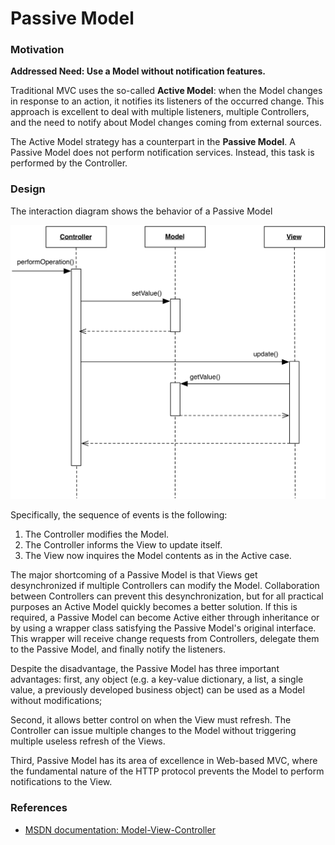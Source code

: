 # Passive Model

### Motivation

**Addressed Need: Use a Model without notification features.**

Traditional MVC uses the so-called **Active Model**: when the Model changes in
response to an action, it notifies its listeners of the occurred change. This
approach is excellent to deal with multiple listeners, multiple Controllers,
and the need to notify about Model changes coming from external sources.

The Active Model strategy has a counterpart in the **Passive Model**. A Passive
Model does not perform notification services. Instead, this task is
performed by the Controller.

### Design

The interaction diagram shows the behavior of a Passive Model

<p align="center">
    <img src="images/passive_model/passive_model.png" />
</p>

Specifically, the sequence of events is the following:

1. The Controller modifies the Model.
2. The Controller informs the View to update itself.
3. The View now inquires the Model contents as in the Active case.

The major shortcoming of a Passive Model is that Views get desynchronized
if multiple Controllers can modify the Model. Collaboration between Controllers
can prevent this desynchronization, but for all practical purposes an Active
Model quickly becomes a better solution. If this is required, a Passive Model
can become Active either through inheritance or by using a wrapper class
satisfying the Passive Model's original interface. This wrapper will receive
change requests from Controllers, delegate them to the Passive Model, and
finally notify the listeners. 

Despite the disadvantage, the Passive Model has three important advantages: first,
any object (e.g. a key-value dictionary, a list, a single value, a previously
developed business object) can be used as a Model without modifications;

Second, it allows better control on when the View must refresh. The Controller
can issue multiple changes to the Model without triggering multiple useless
refresh of the Views.

Third, Passive Model has its area of excellence in Web-based MVC, where the
fundamental nature of the HTTP protocol prevents the Model to perform
notifications to the View. 

### References

- [MSDN documentation: Model-View-Controller](https://msdn.microsoft.com/en-us/library/ff649643.aspx)
